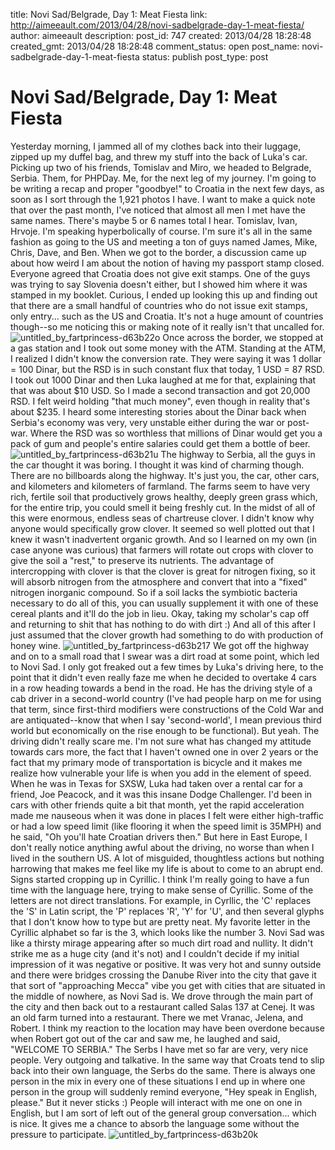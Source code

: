 title: Novi Sad/Belgrade, Day 1: Meat Fiesta
link: http://aimeeault.com/2013/04/28/novi-sadbelgrade-day-1-meat-fiesta/
author: aimeeault
description: 
post_id: 747
created: 2013/04/28 18:28:48
created_gmt: 2013/04/28 18:28:48
comment_status: open
post_name: novi-sadbelgrade-day-1-meat-fiesta
status: publish
post_type: post

# Novi Sad/Belgrade, Day 1: Meat Fiesta

Yesterday morning, I jammed all of my clothes back into their luggage, zipped up my duffel bag, and threw my stuff into the back of Luka's car. Picking up two of his friends, Tomislav and Miro, we headed to Belgrade, Serbia. Them, for PHPDay. Me, for the next leg of my journey. I'm going to be writing a recap and proper "goodbye!" to Croatia in the next few days, as soon as I sort through the 1,921 photos I have.  I want to make a quick note that over the past month, I've noticed that almost all men I met have the same names. There's maybe 5 or 6 names total I hear. Tomislav, Ivan, Hrvoje. I'm speaking hyperbolically of course. I'm sure it's all in the same fashion as going to the US and meeting a ton of guys named James, Mike, Chris, Dave, and Ben. When we got to the border, a discussion came up about how weird I am about the notion of having my passport stamp closed. Everyone agreed that Croatia does not give exit stamps. One of the guys was trying to say Slovenia doesn't either, but I showed him where it was stamped in my booklet. Curious, I ended up looking this up and finding out that there are a small handful of countries who do not issue exit stamps, only entry... such as the US and Croatia. It's not a huge amount of countries though--so me noticing this or making note of it really isn't that uncalled for. ![untitled_by_fartprincess-d63b22o](https://s3.amazonaws.com/aimeeault.com/untitled_by_fartprincess-d63b22o.jpg) Once across the border, we stopped at a gas station and I took out some money with the ATM. Standing at the ATM, I realized I didn't know the conversion rate. They were saying it was 1 dollar = 100 Dinar, but the RSD is in such constant flux that today, 1 USD = 87 RSD. I took out 1000 Dinar and then Luka laughed at me for that, explaining that that was about $10 USD. So I made a second transaction and got 20,000 RSD. I felt weird holding "that much money", even though in reality that's about $235. I heard some interesting stories about the Dinar back when Serbia's economy was very, very unstable either during the war or post-war. Where the RSD was so worthless that millions of Dinar would get you a pack of gum and people's entire salaries could get them a bottle of beer. ![untitled_by_fartprincess-d63b21u](https://s3.amazonaws.com/aimeeault.com/untitled_by_fartprincess-d63b21u.jpg) The highway to Serbia, all the guys in the car thought it was boring. I thought it was kind of charming though. There are no billboards along the highway. It's just you, the car, other cars, and kilometers and kilometers of farmland. The farms seem to have very rich, fertile soil that productively grows healthy, deeply green grass which, for the entire trip, you could smell it being freshly cut. In the midst of all of this were enormous, endless seas of chartreuse clover. I didn't know why anyone would specifically grow clover. It seemed so well plotted out that I knew it wasn't inadvertent organic growth. And so I learned on my own (in case anyone was curious) that farmers will rotate out crops with clover to give the soil a "rest," to preserve its nutrients. The advantage of intercropping with clover is that the clover is great for nitrogen fixing, so it will absorb nitrogen from the atmosphere and convert that into a "fixed" nitrogen inorganic compound. So if a soil lacks the symbiotic bacteria necessary to do all of this, you can usually supplement it with one of these cereal plants and it'll do the job in lieu. Okay, taking my scholar's cap off and returning to shit that has nothing to do with dirt :) And all of this after I just assumed that the clover growth had something to do with production of honey wine. ![untitled_by_fartprincess-d63b217](https://s3.amazonaws.com/aimeeault.com/untitled_by_fartprincess-d63b217.jpg) We got off the highway and on to a small road that I swear was a dirt road at some point, which led to Novi Sad. I only got freaked out a few times by Luka's driving here, to the point that it didn't even really faze me when he decided to overtake 4 cars in a row heading towards a bend in the road. He has the driving style of a cab driver in a second-world country (I've had people harp on me for using that term, since first-third modifiers were constructions of the Cold War and are antiquated--know that when I say 'second-world', I mean previous third world but economically on the rise enough to be functional). But yeah. The driving didn't really scare me. I'm not sure what has changed my attitude towards cars more, the fact that I haven't owned one in over 2 years or the fact that my primary mode of transportation is bicycle and it makes me realize how vulnerable your life is when you add in the element of speed. When he was in Texas for SXSW, Luka had taken over a rental car for a friend, Joe Peacock, and it was this insane Dodge Challenger. I'd been in cars with other friends quite a bit that month, yet the rapid acceleration made me nauseous when it was done in places I felt were either high-traffic or had a low speed limit (like flooring it when the speed limit is 35MPH) and he said, "Oh you'll hate Croatian drivers then." But here in East Europe, I don't really notice anything awful about the driving, no worse than when I lived in the southern US. A lot of misguided, thoughtless actions but nothing harrowing that makes me feel like my life is about to come to an abrupt end. Signs started cropping up in Cyrillic. I think I'm really going to have a fun time with the language here, trying to make sense of Cyrillic. Some of the letters are not direct translations. For example, in Cyrllic, the 'C' replaces the 'S' in Latin script, the 'P' replaces 'R', 'Y' for 'U', and then several glyphs that I don't know how to type but are pretty neat. My favorite letter in the Cyrillic alphabet so far is the З, which looks like the number 3. Novi Sad was like a thirsty mirage appearing after so much dirt road and nullity. It didn't strike me as a huge city (and it's not) and I couldn't decide if my initial impression of it was negative or positive. It was very hot and sunny outside and there were bridges crossing the Danube River into the city that gave it that sort of "approaching Mecca" vibe you get with cities that are situated in the middle of nowhere, as Novi Sad is. We drove through the main part of the city and then back out to a restaurant called Salas 137 at Cenej. It was an old farm turned into a restaurant. There we met Vranac, Jelena, and Robert. I think my reaction to the location may have been overdone because when Robert got out of the car and saw me, he laughed and said, "WELCOME TO SERBIA." The Serbs I have met so far are very, very nice people. Very outgoing and talkative. In the same way that Croats tend to slip back into their own language, the Serbs do the same. There is always one person in the mix in every one of these situations I end up in where one person in the group will suddenly remind everyone, "Hey speak in English, please." But it never sticks :) People will interact with me one on one in English, but I am sort of left out of the general group conversation... which is nice. It gives me a chance to absorb the language some without the pressure to participate. ![untitled_by_fartprincess-d63b20k](https://s3.amazonaws.com/aimeeault.com/untitled_by_fartprincess-d63b20k.jpg)